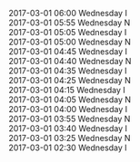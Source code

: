 2017-03-01 06:00 Wednesday  I  
2017-03-01 05:55 Wednesday  N  
2017-03-01 05:05 Wednesday  I  
2017-03-01 05:00 Wednesday  N  
2017-03-01 04:45 Wednesday  I  
2017-03-01 04:40 Wednesday  N  
2017-03-01 04:35 Wednesday  I  
2017-03-01 04:25 Wednesday  N  
2017-03-01 04:15 Wednesday  I  
2017-03-01 04:05 Wednesday  N  
2017-03-01 04:00 Wednesday  I  
2017-03-01 03:55 Wednesday  N  
2017-03-01 03:40 Wednesday  I  
2017-03-01 03:25 Wednesday  N  
2017-03-01 02:30 Wednesday  I  
